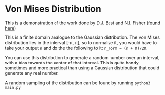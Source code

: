 # Von Mises Distribution

This is a demonstration of the work done by D.J. Best and N.I. Fisher ([found here](https://www.researchgate.net/profile/Nicholas_Fisher11/publication/246035131_Efficient_Simulation_of_the_von_Mises_Distribution/links/5a1cd6a3aca2726120b25d4a/Efficient-Simulation-of-the-von-Mises-Distribution.pdf))

This is a finite domain analogue to the Gaussian distribution. The von Mises distribution lies in the interval [-π, π], so to normalize it, you would have to take your output `n` and do the the following to it: `n_norm = (n + π)/2π`.

You can use this distribution to generate a random number over an interval, with a bias towards the center of that interval. This is quite handy sometimes and more practical than using a Gaussian distribution that could generate any real number.

A random sampling of the distribution can be found by running `python3 main.py`
